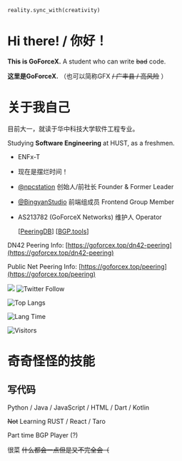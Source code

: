 ```python
reality.sync_with(creativity)
```

# Hi there! / 你好！

**This is GoForceX.** A student who can write ~~bad~~ code.

**这里是GoForceX.** （也可以简称GFX ~~/ 广丰县 / 高风险~~ ）

# 关于我自己

目前大一，就读于华中科技大学软件工程专业。

Studying **Software Engineering** at HUST, as a freshmen.

- ENFx-T
- 现在是摆烂时间！
- [@npcstation](https://github.com/npcstation) 创始人/前社长 Founder & Former Leader
- [@BingyanStudio](https://github.com/BingyanStudio) 前端组成员 Frontend Group Member

- AS213782 (GoForceX Networks) 维护人 Operator
  
  [[PeeringDB](https://www.peeringdb.com/net/37991)] [[BGP.tools](https://bgp.tools/as/213782)]

DN42 Peering Info: [https://goforcex.top/dn42-peering](https://goforcex.top/dn42-peering)

Public Net Peering Info: [https://goforcex.top/peering](https://goforcex.top/peering)

![](https://img.shields.io/github/followers/GoForceX?style=social)
![Twitter Follow](https://img.shields.io/twitter/follow/CN_GoForceX?style=social)

![Top Langs](https://github-readme-stats.vercel.app/api/top-langs/?username=GoForceX&theme=dracula&layout=compact)

![Lang Time](https://github-readme-stats.vercel.app/api/wakatime?username=GoForceX&api_domain=wakapi.goforcex.top&layout=compact&theme=dracula&langs_count=10)

![Visitors](https://count.getloli.com/get/@goforcex.gh.readme?theme=rule34)

# 奇奇怪怪的技能

## 写代码

Python / Java / JavaScript / HTML / Dart / Kotlin

~~Not~~ Learning RUST / React / Taro

Part time BGP Player (?)

很菜 ~~什么都会一点但是又不完全会（~~
